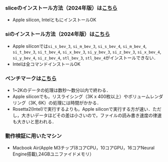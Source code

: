 ### sliceのインストール方法（2024年版）は[こちら](https://github.com/xrm-bl/slice/blob/main/slice-install-mac.md)
- Apple silicon, IntelともにインストールOK

### siのインストール方法（2024年版）は[こちら](https://github.com/xrm-bl/slice/blob/main/si-install-mac.md)
- Apple siliconでは`si_s_bev_3`, `si_m_bev_3`, `si_s_bev_4`, `si_m_bev_4`, `si_t_bev_3`, `si_t_bev_4`, `si_x_bev_3`, `si_y_bev_3`, `si_z_bev_3`, `si_x_bev_4`, `si_y_bev_4`, `si_z_bev_4`, `stl_bev_3`, `stl_bev_4`がインストールできない．
- Intelは全コマンドインストールOK

### ベンチマークは[こちら](https://github.com/xrm-bl/slice/blob/main/mac-benchmark/report_20240731.md)
- 1~2Kのデータの処理は数秒〜数分以内で終わる．
- Apple siliconでも，リスライシング（3K x 400枚以上）やボリュームレンダリング（3K, 6K）の処理には時間がかかる．
- Rosetta2(Intel)で実行するよりも，Apple siliconで実行する方が速い．ただし，大きいデータほどその差は小さいので，ファイルの読み書き速度の律速も大きいと思われる．

### 動作検証に用いたマシン
- Macbook Air(Apple M3チップ(8コアCPU，10コアGPU，16コアNeural Engine搭載),24GBユニファイドメモリ）
